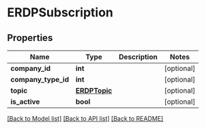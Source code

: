 # ERDPSubscription

## Properties
Name | Type | Description | Notes
------------ | ------------- | ------------- | -------------
**company_id** | **int** |  | [optional] 
**company_type_id** | **int** |  | [optional] 
**topic** | [**ERDPTopic**](ERDPTopic.md) |  | [optional] 
**is_active** | **bool** |  | [optional] 

[[Back to Model list]](../README.md#documentation-for-models) [[Back to API list]](../README.md#documentation-for-api-endpoints) [[Back to README]](../README.md)

